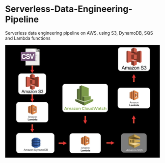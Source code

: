 # Serverless-Data-Engineering-Pipeline
Serverless data engineering pipeline on AWS, using S3, DynamoDB, SQS and Lambda functions

<img src="Data_engineering_architecture.png"
     alt="Markdown Monster icon"
     width="800"
     align="center"
     style="float: center; margin-right: 10px;" />
